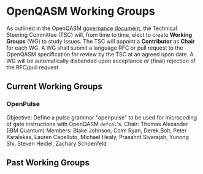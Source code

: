 # OpenQASM Working Groups

As outlined in the OpenQASM [governance document](governance.md), the Technical Steering Committee (TSC)
will, from time to time, elect to create **Working Groups** (WG) to study issues. The TSC will appoint a **Contributor**
as **Chair** for each WG. A WG shall submit a language RFC or pull request to the OpenQASM specification
for review by the TSC at an agreed upon date. A WG will be automatically disbanded upon acceptance or
(final) rejection of the RFC/pull request.

## Current Working Groups

### OpenPulse

Objective: Define a pulse grammar "openpulse" to be used for microcoding of gate instructions with
OpenQASM `defcal`'s.
Chair: Thomas Alexander (IBM Quantum)
Members: Blake Johnson, Colm Ryan, Derek Bolt, Peter Karalekas, Lauren Capelluto, Michael Healy,
Prasahnt Sivarajah, Yunong Shi, Steven Heidel, Zachary Schoenfeld

## Past Working Groups

